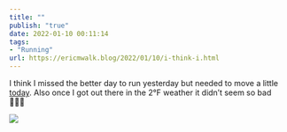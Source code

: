 ```yaml
---
title: ""
publish: "true"
date: 2022-01-10 00:11:14
tags:
- "Running"
url: https://ericmwalk.blog/2022/01/10/i-think-i.html
---
```

I think I missed the better day to run yesterday but needed to move a little [today](https://strava.app.link/aNlFPIjfHmb). Also once I got out there in the 2°F weather it didn’t seem so bad 🏃🏻‍♂️

![](https://ericmwalk.blog/uploads/2022/c9e6b2f9cc.jpg)